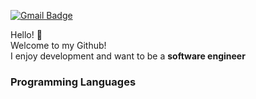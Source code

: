 [![Gmail Badge](https://img.shields.io/badge/Gmail-D14836?style=flat&logo=Gmail&logoColor=white)](mailto:chanhokim9848@gmail.com)

  
    
      
        
Hello! :wave:  
Welcome to my Github!  
I enjoy development and want to be a **software engineer**
    
      
        
          
           
### Programming Languages







